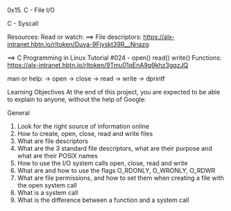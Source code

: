0x15. C - File I/O

C - Syscall

Resources:
Read or watch:
==> File descriptors:
https://alx-intranet.hbtn.io/rltoken/Duva-9Fjyskt39R__Nnazg

==> C Programming in Linux Tutorial #024 - open() read() write() Functions:
https://alx-intranet.hbtn.io/rltoken/9Tmu01qEnA9q9khz3gqzJQ

man or help:
-> open
-> close
-> read
-> write
-> dprintf

Learning Objectives
At the end of this project, you are expected to be able to explain to anyone, without the help of Google:

General
1) Look for the right source of information online
2) How to create, open, close, read and write files
3) What are file descriptors
4) What are the 3 standard file descriptors, what are their purpose and what are their POSIX names
5) How to use the I/O system calls open, close, read and write
6) What are and how to use the flags O_RDONLY, O_WRONLY, O_RDWR
7) What are file permissions, and how to set them when creating a file with the open system call
8) What is a system call
9) What is the difference between a function and a system call
